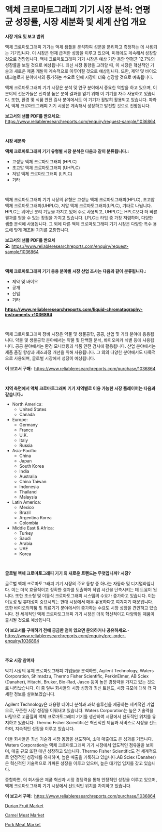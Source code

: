 <p><h1>액체 크로마토그래피 기기 시장 분석: 연평균 성장률, 시장 세분화 및 세계 산업 개요</h1></p><p><strong>시장 개요 및 보고 범위</strong></p>
<p><p>액체 크로마토그래피 기기는 액체 샘플을 분석하여 성분을 분리하고 측정하는 데 사용되는 기기입니다. 이 시장은 현재 급격한 성장을 이루고 있으며, 미래에도 계속해서 성장할 것으로 전망됩니다. 액체 크로마토그래피 기기 시장은 예상 기간 동안 연평균 12.7%의 성장률을 보일 것으로 예상됩니다. 최신 시장 동향을 고려할 때, 이 시장은 혁신적인 기술과 새로운 제품 개발이 계속적으로 이루어질 것으로 예상됩니다. 또한, 제약 및 바이오테크놀로지 분야에서의 증가하는 수요로 인해 시장이 더욱 성장할 것으로 예측됩니다.</p><p>액체 크로마토그래피 기기 시장은 분석 및 연구 분야에서 중요한 역할을 하고 있으며, 이 분야의 전문가들은 신뢰성 높은 분석 결과를 얻기 위해 이 기기를 자주 사용하고 있습니다. 또한, 환경 및 식품 안전 검사 분야에서도 이 기기가 활발히 활용되고 있습니다. 따라서, 액체 크로마토그래피 기기 시장은 계속해서 성장하고 발전할 것으로 전망됩니다.</p></p>
<p><strong>보고서의 샘플 PDF를 받으세요:</strong> <a href="https://www.reliableresearchreports.com/enquiry/request-sample/1036864">https://www.reliableresearchreports.com/enquiry/request-sample/1036864</a></p>
<p>&nbsp;</p>
<p><strong>시장 세분화</strong></p>
<p><strong>액체 크로마토그래피 기기 유형별 시장 분석은 다음과 같이 분류됩니다.:</strong></p>
<p><ul><li>고성능 액체 크로마토그래피 (HPLC)</li><li>초고압 액체 크로마토그래피 (UHPLC)</li><li>저압 액체 크로마토그래피 (LPLC)</li><li>기타</li></ul></p>
<p>&nbsp;</p>
<p><p>액체 크로마토그래피 기기 시장의 유형은 고성능 액체 크로마토그래피(HPLC), 초고압 액체 크로마토그래피(UHPLC), 저압 액체 크로마토그래피(LPLC), 기타로 나뉩니다. HPLC는 뛰어난 분리 기능을 가지고 있어 주로 사용되고, UHPLC는 HPLC보다 더 빠른 결과를 얻을 수 있는 장점을 가지고 있습니다. LPLC는 타입 중 가장 저렴하며, 다양한 샘플 분석에 사용됩니다. 그 외에 다른 액체 크로마토그래피 기기 시장은 다양한 특수 용도에 맞게 제조된 기기를 포함합니다.</p></p>
<p><strong>보고서의 샘플 PDF를 받으세요:</strong>&nbsp;<a href="https://www.reliableresearchreports.com/enquiry/request-sample/1036864">https://www.reliableresearchreports.com/enquiry/request-sample/1036864</a></p>
<p>&nbsp;</p>
<p><strong> 액체 크로마토그래피 기기 응용 분야별 시장 산업 조사는 다음과 같이 분류됩니다.:</strong></p>
<p><ul><li>제약 및 바이오</li><li>공개</li><li>산업</li><li>기타</li></ul></p>
<p><strong><a href="https://www.reliableresearchreports.com/liquid-chromatography-instruments-r1036864">https://www.reliableresearchreports.com/liquid-chromatography-instruments-r1036864</a></strong></p>
<p>&nbsp;</p>
<p><p>액체 크로마토그래피 장비 시장은 약물 및 생물공학, 공공, 산업 및 기타 분야에 응용됩니다. 약물 및 생물공학 분야에서는 약물 및 단백질 분석, 바이오마커 식별 등에 사용됩니다. 공공 분야에서는 환경 모니터링과 식품 안전 검사에 활용됩니다. 산업 분야에서는 제품 품질 향상과 제조과정 개선을 위해 사용됩니다. 그 외의 다양한 분야에서도 다목적으로 사용되며, 글로벌 시장에서 성장이 예상됩니다.</p></p>
<p><strong>이 보고서 구매:</strong>&nbsp; <a href="https://www.reliableresearchreports.com/purchase/1036864">https://www.reliableresearchreports.com/purchase/1036864</a></p>
<p>&nbsp;</p>
<p><strong>지역 측면에서 액체 크로마토그래피 기기 지역별로 이용 가능한 시장 플레이어는 다음과 같습니다.:</strong></p>
<p><ul>
    <li>
        North America:
        <ul>
            <li>United States</li>
            <li>Canada</li>
        </ul>
    </li>
    <li>
        Europe:
        <ul>
            <li>Germany</li>
            <li>France</li>
            <li>U.K.</li>
            <li>Italy</li>
            <li>Russia</li>
        </ul>
    </li>
    <li>
        Asia-Pacific:
        <ul>
            <li>China</li>
            <li>Japan</li>
            <li>South Korea</li>
            <li>India</li>
            <li>Australia</li>
            <li>China Taiwan</li>
            <li>Indonesia</li>
            <li>Thailand</li>
            <li>Malaysia</li>
        </ul>
    </li>
    <li>
        Latin America:
        <ul>
            <li>Mexico</li>
            <li>Brazil</li>
            <li>Argentina Korea</li>
            <li>Colombia</li>
        </ul>
    </li>
    <li>
        Middle East & Africa:
        <ul>
            <li>Turkey</li>
            <li>Saudi</li>
            <li>Arabia</li>
            <li>UAE</li>
            <li>Korea</li>
        </ul>
    </li>
    </ul></p>
<p>&nbsp;</p>
<p><strong>글로벌 액체 크로마토그래피 기기 의 새로운 트렌드는 무엇입니까? 시장?</strong></p>
<p><p>글로벌 액체 크로마토그래피 기기 시장의 주요 동향 중 하나는 자동화 및 디지털화입니다. 이는 더욱 효율적이고 정확한 결과를 도출하며 작업 시간을 단축시키는 데 도움이 됩니다. 또한 초소형 및 이동식 크로마토그래피 시스템의 수요가 증가하고 있습니다. 이는 이동성 및 휴대성이 중요시되는 현대 시장에서 매우 유용하다고 여겨지기 때문입니다. 또한 바이오의약품 및 의료기기 분야에서의 증가하는 수요도 시장 성장을 견인하고 있습니다. 전 세계적인 액체 크로마토그래피 기기 시장은 더욱 혁신적이고 다양화된 제품이 출시될 것으로 예상됩니다.</p></p>
<p><strong>이 보고서를 구매하기 전에 궁금한 점이 있으면 문의하거나 공유하세요.</strong>- <a href="https://www.reliableresearchreports.com/enquiry/pre-order-enquiry/1036864">https://www.reliableresearchreports.com/enquiry/pre-order-enquiry/1036864</a></p>
<p>&nbsp;</p>
<p><strong>주요 시장 참여자</strong></p>
<p><p>악기 시장의 유체 크로마토그래피 기업들을 분석하면, Agilent Technology, Waters Corporation, Shimadzu, Thermo Fisher Scientific, PerkinElmer, AB Sciex (Danaher), Hitachi, Bruker, Bio-Rad, Jasco 등이 높은 경쟁력을 가지고 있는 것으로 나타났습니다. 이 중 일부 회사들의 시장 성장과 최신 트렌드, 시장 규모에 대해 더 자세한 정보를 살펴보겠습니다.</p><p>Agilent Technology은 대용량 데이터 분석과 과학 솔루션을 제공하는 세계적인 기업으로, 꾸준한 시장 성장을 이뤄내고 있습니다. Waters Corporation는 높은 기술력을 바탕으로 고품질의 액체 크로마토그래피 기기를 생산하여 시장에서 선도적인 위치를 유지하고 있습니다. Thermo Fisher Scientific은 혁신적인 제품과 서비스로 시장을 선도하며, 지속적인 성장을 이루고 있습니다.</p><p>이들 회사들은 최신 기술과 시장 동향을 선도하며, 소매 매출에도 큰 성과를 거둡니다. Waters Corporation는 액체 크로마토그래피 기기 시장에서 압도적인 점유율을 보이며, 매출 규모 또한 매년 성장하고 있습니다. Thermo Fisher Scientific도 전 세계적으로 안정적인 성장세를 유지하며, 높은 매출을 기록하고 있습니다.AB Sciex (Danaher)은 혁신적인 기술력으로 가파른 성장을 이루고 있으며, 높은 대기업 입지를 갖고 있습니다.</p><p>종합하면, 이 회사들은 제품 혁신과 시장 경쟁력을 통해 안정적인 성장을 이루고 있으며, 액체 크로마토그래피 기기 시장에서 선도적인 위치를 차지하고 있습니다.</p></p>
<p><strong>이 보고서 구매:</strong>&nbsp;&nbsp;<a href="https://www.reliableresearchreports.com/purchase/1036864">https://www.reliableresearchreports.com/purchase/1036864</a></p>
<p><p><a href="https://github.com/RickHolmes3/Market-Research-Report-List-4/blob/main/durian-fruit-market.md">Durian Fruit Market</a></p><p><a href="https://github.com/bmorecock/Market-Research-Report-List-2/blob/main/camel-meat-market.md">Camel Meat Market</a></p><p><a href="https://github.com/Krish2023na/Market-Research-Report-List-3/blob/main/pork-meat-market.md">Pork Meat Market</a></p></p>